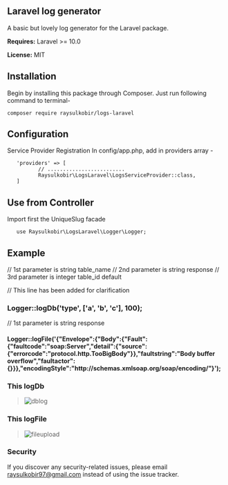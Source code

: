 ## Laravel log generator

A basic but lovely log generator for the Laravel package.

**Requires:** Laravel >= 10.0

**License:** MIT

## Installation

Begin by installing this package through Composer. Just run following command to terminal-

    composer require raysulkobir/logs-laravel

## Configuration

Service Provider Registration In config/app.php, add in providers array -

       'providers' => [
              // .........................
              Raysulkobir\LogsLaravel\LogsServiceProvider::class,
       ]

## Use from Controller

Import first the UniqueSlug facade

       use Raysulkobir\LogsLaravel\Logger\Logger;

## Example

// 1st parameter is string table_name
// 2nd parameter is string response
// 3rd parameter is integer table_id default

// This line has been added for clarification

### Logger::logDb('type', ['a', 'b', 'c'], 100);

// 1st parameter is string response

#### Logger::logFile('{"Envelope":{"Body":{"Fault":{"faultcode":"soap:Server","detail":{"source":{"errorcode":"protocol.http.TooBigBody"}},"faultstring":"Body buffer overflow","faultactor":{}}},"encodingStyle":"http:\/\/schemas.xmlsoap.org\/soap\/encoding\/"}');

### This logDb

> ![dblog](https://github.com/raysulkobir/logs-laravel/assets/86109661/cd4d5b66-5377-42d3-a58e-979a5518b4e5)

### This logFile

> ![fileupload](https://github.com/raysulkobir/logs-laravel/assets/86109661/2bbe6862-f19f-491c-970b-e8c961dce0f7)

### Security

If you discover any security-related issues, please email raysulkobir97@gmail.com instead of using the issue tracker.
